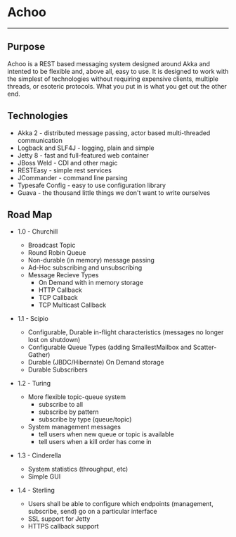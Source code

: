 # Achoo                                
--------------                         

## Purpose

Achoo is a REST based messaging system designed around Akka and intented to be flexible and, above all, easy to  use.  It is designed to work with the simplest of technologies 
without requiring expensive clients, multiple threads, or esoteric protocols.  What you put in is what you get out the other end.                                               

## Technologies

* Akka 2 - distributed message passing, actor based multi-threaded communication
* Logback and SLF4J - logging, plain and simple
* Jetty 8 - fast and full-featured web container
* JBoss Weld - CDI and other magic
* RESTEasy - simple rest services
* JCommander - command line parsing
* Typesafe Config - easy to use configuration library
* Guava - the thousand little things we don't want to write ourselves

## Road Map

* 1.0 - Churchill
  * Broadcast Topic
  * Round Robin Queue
  * Non-durable (in memory) message passing
  * Ad-Hoc subscribing and unsubscribing
  * Message Recieve Types
      * On Demand with in memory storage
      * HTTP Callback
      * TCP Callback
      * TCP Multicast Callback

* 1.1 - Scipio
  * Configurable, Durable in-flight characteristics (messages no longer lost on shutdown)
  * Configurable Queue Types (adding SmallestMailbox and Scatter-Gather)
  * Durable (JBDC/Hibernate) On Demand storage
  * Durable Subscribers

* 1.2 - Turing
  * More flexible topic-queue system
      * subscribe to all
      * subscribe by pattern
      * subscribe by type (queue/topic)
  * System management messages
      * tell users when new queue or topic is available
      * tell users when a kill order has come in

* 1.3 - Cinderella
  * System statistics (throughput, etc)
  * Simple GUI

* 1.4 - Sterling
  * Users shall be able to configure which endpoints (management, subscribe, send) go on a particular interface
  * SSL support for Jetty
  * HTTPS callback support
